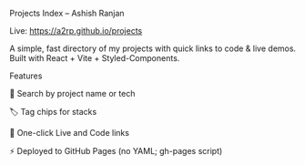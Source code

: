 Projects Index – Ashish Ranjan

Live: https://a2rp.github.io/projects

A simple, fast directory of my projects with quick links to code & live demos. Built with React + Vite + Styled-Components.

Features

🔎 Search by project name or tech

🏷️ Tag chips for stacks

🔗 One-click Live and Code links

⚡ Deployed to GitHub Pages (no YAML; gh-pages script)

